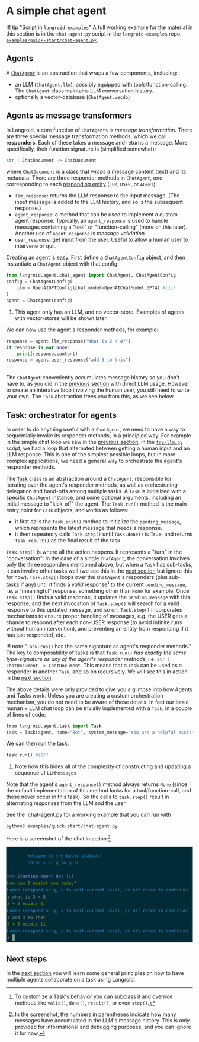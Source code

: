 # A simple chat agent

!!! tip "Script in `langroid-examples`"
        A full working example for the material in this section is
        in the `chat-agent.py` script in the `langroid-examples` repo:
        [`examples/quick-start/chat-agent.py`](https://github.com/langroid/langroid-examples/tree/main/examples/quick-start/chat-agent.py).

## Agents 

A [`ChatAgent`](/reference/agent/chat_agent) is an abstraction that 
wraps a few components, including:

- an LLM (`ChatAgent.llm`), possibly equipped with tools/function-calling. 
  The `ChatAgent` class maintains LLM conversation history.
- optionally a vector-database (`ChatAgent.vecdb`)

## Agents as message transformers
In Langroid, a core function of `ChatAgents` is _message transformation_.
There are three special message transformation methods, which we call **responders**.
Each of these takes a message and returns a message. 
More specifically, their function signature is (simplified somewhat):
```py
str | ChatDocument -> ChatDocument
```
where `ChatDocument` is a class that wraps a message content (text) and its metadata.
There are three responder methods in `ChatAgent`, one corresponding to each 
[responding entity](/reference/mytypes) (`LLM`, `USER`, or `AGENT`):

- `llm_response`: returns the LLM response to the input message.
  (The input message is added to the LLM history, and so is the subsequent response.)
- `agent_response`: a method that can be used to implement a custom agent response. 
   Typically, an `agent_response` is used to handle messages containing a 
   "tool" or "function-calling" (more on this later). Another use of `agent_response` 
   is _message validation_.
- `user_response`: get input from the user. Useful to allow a human user to 
   intervene or quit.

Creating an agent is easy. First define a `ChatAgentConfig` object, and then
instantiate a `ChatAgent` object with that config:
```py
from langroid.agent.chat_agent import ChatAgent, ChatAgentConfig
config = ChatAgentConfig(
    llm = OpenAIGPTConfig(chat_model=OpenAIChatModel.GPT4) #(1)!
)
agent = ChatAgent(config)
```

1. This agent only has an LLM, and no vector-store. Examples of agents with
   vector-stores will be shown later.

We can now use the agent's responder methods, for example:
```py
response = agent.llm_response("What is 2 + 4?")
if response is not None:
    print(response.content)
response = agent.user_response("add 3 to this")
...
```
The `ChatAgent` conveniently accumulates message history so you don't have to,
as you did in the [previous section](llm-interaction.md) with direct LLM usage.
However to create an interative loop involving the human user, you still 
need to write your own. The `Task` abstraction frees you from this, as we see
below.

## Task: orchestrator for agents
In order to do anything useful with a `ChatAgent`, we need to have a way to 
sequentially invoke its responder methods, in a principled way.
For example in the simple chat loop we saw in the 
[previous section](llm-interaction.md), in the 
[`try-llm.py`](https://github.com/langroid/langroid-examples/blob/main/examples/quick-start/try-llm.py)
script, we had a loop that alternated between getting a human input and an LLM response.
This is one of the simplest possible loops, but in more complex applications, 
we need a general way to orchestrate the agent's responder methods.

The [`Task`](/reference/agent/task) class is an abstraction around a 
`ChatAgent`, responsible for iterating over the agent's responder methods,
as well as orchestrating delegation and hand-offs among multiple tasks.
A `Task` is initialized with a specific `ChatAgent` instance, and some 
optional arguments, including an initial message to "kick-off" the agent.
The `Task.run()` method is the main entry point for `Task` objects, and works 
as follows:

- it first calls the `Task.init()` method to initialize the `pending_message`, 
  which represents the latest message that needs a response.
- it then repeatedly calls `Task.step()` until `Task.done()` is True, and returns
  `Task.result()` as the final result of the task.

`Task.step()` is where all the action happens. It represents a "turn" in the 
"conversation": in the case of a single `ChatAgent`, the conversation involves 
only the three responders mentioned above, but when a `Task` has sub-tasks, 
it can involve other tasks well 
(we see this in the [next section](multi-agent-chat.md) but ignore this for now). 
`Task.step()` loops over 
the `ChatAgent`'s responders (plus sub-tasks if any) until it finds a _valid_ 
response[^1] to the current `pending_message`, i.e. a "meaningful" response, 
something other than `None` for example.
Once `Task.step()` finds a valid response, it updates the `pending_message` 
with this response,
and the next invocation of `Task.step()` will search for a valid response to this 
updated message, and so on.
`Task.step()` incorporates mechanisms to ensure proper handling of messages,
e.g. the USER gets a chance to respond after each non-USER response
(to avoid infinite runs without human intervention),
and preventing an entity from responding if it has just responded, etc.

[^1]: To customize a Task's behavior you can subclass it and 
override methods like `valid()`, `done()`, `result()`, or even `step()`.

!!! note "`Task.run()` has the same signature as agent's responder methods."
        The key to composability of tasks is that `Task.run()` 
        _has exactly the same type-signature as any of the agent's responder methods_, 
        i.e. `str | ChatDocument -> ChatDocument`. This means that a `Task` can be
        used as a responder in another `Task`, and so on recursively. 
        We will see this in action in the [next section](multi-agent-chat.md).

The above details were only provided to give you a glimpse into how Agents and 
Tasks work. Unless you are creating a custom orchestration mechanism, you do not
need to be aware of these details. In fact our basic human + LLM chat loop can be trivially 
implemented with a `Task`, in a couple of lines of code:
```py
from langroid.agent.task import Task
task = Task(agent, name="Bot", system_message="You are a helpful assistant")
```
We can then run the task:
```py
task.run() #(1)!
```

1. Note how this hides all of the complexity of constructing and updating a 
   sequence of `LLMMessages`


Note that the agent's `agent_response()` method always returns `None` (since the default 
implementation of this method looks for a tool/function-call, and these never occur
in this task). So the calls to `task.step()` result in alternating responses from
the LLM and the user.

See the [`chat-agent.py](https://github.com/langroid/langroid-examples/blob/main/examples/quick-start/chat-agent.py)
for a working example that you can run with
```sh
python3 examples/quick-start/chat-agent.py
```

Here is a screenshot of the chat in action:[^2]

![chat.png](chat.png)

## Next steps

In the [next section](multi-agent-task-delegation.md) you will 
learn some general principles on how to have multiple agents collaborate 
on a task using Langroid.

[^2]: In the screenshot, the numbers in parentheses indicate how many 
    messages have accumulated in the LLM's message history. 
    This is only provided for informational and debugging purposes, and 
    you can ignore it for now.





